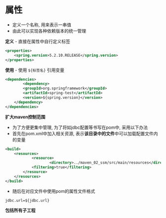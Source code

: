 # 属性

- 定义一个名称, 用来表示一串值
- 由此可以实现各种依赖版本的统一管理

**定义** - 直接在属性中自行定义标签
```xml
<properties>  
    <spring.version>5.2.10.RELEASE</spring.version>  
</properties>
```
**使用** - 使用 `${标签名}` 引用变量
```xml
<dependencies>
		<dependency>  
        <groupId>org.springframework</groupId>  
        <artifactId>spring-test</artifactId>  
        <version>${spring.version}</version>  
    </dependency>
</dependencies>
```

**扩大maven控制范围**
- 为了方便更集中管理, 为了将如jdbc配置等书写在pom中, 采用以下办法
- 首先在pom.xml中加入相关资源, 表示**该目录中的文件**中可以加载配置文件内的变量
```xml
<build>  
    <resources>        
		    <resource>            
				    <directory>../maven_02_ssm/src/main/resources</directory>  
            <filtering>true</filtering>  
        </resource>    
    </resources>
</build>
```
- 随后在对应文件中使用pom的属性文件格式
```properties
jdbc.url=${jdbc.url}  
```

**包括所有子工程**

